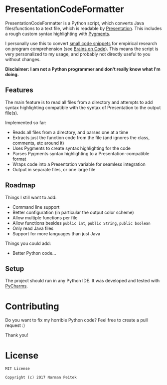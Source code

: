 # PresentationCodeFormatter

PresentationCodeFormatter is a Python script, which converts Java files/functions to a text file, which is readable by [Presentation](http://www.neurobs.com/).
This includes a rough custom syntax highlighting with [Pygments](https://pygments.com).

I personally use this to convert [small code snippets](#TODO) for empirical research on program comprehension (see [Brains on Code](https://github.com/brains-on-code)).
This means the script is very personalized to my usage, and probably not directly useful to you without changes.

**Disclaimer: I am not a Python programmer and don't really know what I'm doing.**


## Features

The main feature is to read all files from a directory and attempts to add syntax highlighting compatible with the syntax of Presentation to the output file(s).

Implemented so far:

* Reads all files from a directory, and parses one at a time
* Extracts just the function code from the file (and ignores the class, comments, etc around it)
* Uses Pygments to create syntax highlighting for the code
* Parses Pygments syntax highlighting to a Presentation-compatible format
* Wraps code into a Presentation variable for seamless integration
* Output in separate files, or one large file


## Roadmap

Things I still want to add:

* Command line support
* Better configuration (in particular the output color scheme)
* Allow multiple functions per file
* Allow functions besides `public int`, `public String`, `public boolean`
* Only read Java files
* Support for more languages than just Java

Things you could add:

* Better Python code...


## Setup ##

The project should run in any Python IDE. It was developed and tested with [PyCharms](https://www.jetbrains.com/pycharm/).


# Contributing #

Do you want to fix my horrible Python code? Feel free to create a pull request :)

Thank you!


# License #

```
MIT License

Copyright (c) 2017 Norman Peitek
```
